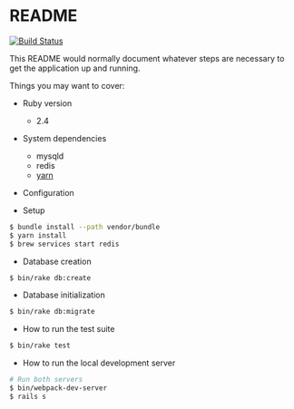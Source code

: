 # README

[![Build Status](https://travis-ci.org/honeymoon-answer/answer.svg?branch=master)](https://travis-ci.org/honeymoon-answer/answer)

This README would normally document whatever steps are necessary to get the
application up and running.

Things you may want to cover:

* Ruby version
  - 2.4

* System dependencies
  - mysqld
  - redis
  - [yarn](https://yarnpkg.com/lang/en/)

* Configuration

* Setup

```bash
$ bundle install --path vendor/bundle
$ yarn install
$ brew services start redis
```

* Database creation

```bash
$ bin/rake db:create
```

* Database initialization

```bash
$ bin/rake db:migrate
```

* How to run the test suite

```bash
$ bin/rake test
```

* How to run the local development server

```bash
# Run both servers
$ bin/webpack-dev-server
$ rails s
```
